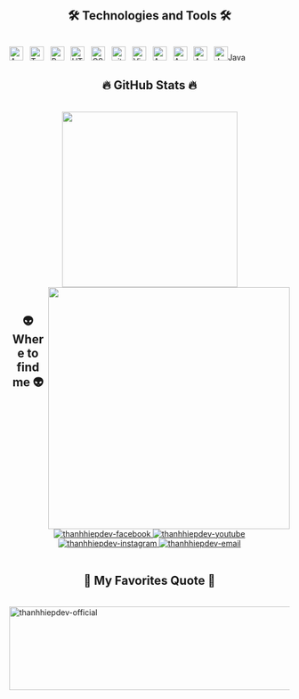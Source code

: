 

<h2 align="center">🛠 Technologies and Tools 🛠</h2>
<br>
<!-- https://simpleicons.org/ -->
<span><img src="https://img.shields.io/badge/Netbean-282C34?logo=Apache NetBeans IDE&logoColor=red" alt="ApacheNetbean logo" title="JavaScript" height="25" /></span>
&nbsp;
<span><img src="https://img.shields.io/badge/CSharp-282C34?logo=C Sharp&logoColor=blue" alt="TypeScript logo" title="TypeScript" height="25" /></span>
&nbsp;
<span><img src="https://img.shields.io/badge/SQL Server-282C34?logo=Microsoft SQL Server&logoColor=61DAFB" alt="ReactJS logo" title="ReactJS" height="25" /></span>
&nbsp;
<span><img src="https://img.shields.io/badge/HTML-282C34?logo=html5&logoColor=E34F26" alt="HTML5 logo" title="HTML5" height="25" /></span>
&nbsp;
<span><img src="https://img.shields.io/badge/CSS-282C34?logo=css3&logoColor=1572B6" alt="CSS3 logo" title="CSS3" height="25" /></span>
&nbsp;
<span><img src="https://img.shields.io/badge/git-282C34?logo=git&logoColor=F05032" alt="git logo" title="git" height="25" /></span>
&nbsp;
<span><img src="https://img.shields.io/badge/VS%20Code-282C34?logo=visual-studio-code&logoColor=007ACC" alt="Visual Studio Code logo" title="Visual Studio Code" height="25" /></span>
&nbsp;
<span><img src="https://img.shields.io/badge/Apache Tomcat-282C34?logo=Apache Tomcat&logoColor=FFCA28" alt="Apachetomcat logo" title="Firebase" height="25" /></span>
&nbsp;
<span><img src="https://img.shields.io/badge/Spring Boot-282C34?logo=Spring Boot&logoColor=#6DB33F" alt="Apachetomcat logo" title="Firebase" height="25" /></span>
&nbsp;
<span><img src="https://img.shields.io/badge/PostgresSQL-282C34?logo=PostgreSQL&logoColor=#4169E1" alt="Apachetomcat logo" title="Firebase" height="25" /></span>
&nbsp;
<span><img src="https://github.com/oHTGo/oHTGo/raw/main/images/java.svg" title="Java" height="25" />Java</span>
&nbsp;



<br>

<h2 align="center">🔥 GitHub Stats 🔥</h2>
<!-- https://github.com/anuraghazra/github-readme-stats -->
<br>
<div align=center>
  <a href="#" title="thanhhiepdev">
    <img width="315" align="center" src="https://github-readme-stats.vercel.app/api/top-langs/?username=get-go-now&hide=c%23,powershell,Mathematica,Ruby,Objective-C,Objective-C%2b%2b,Cuda&title_color=61dafb&text_color=ffffff&icon_color=61dafb&bg_color=20232a&langs_count=8&layout=compact&border_color=61dafb&hide_border=true" />
  </a>
  <a href="#" title="thanhhiepdev">
    <img align="right" width="434" src="https://github-readme-stats.vercel.app/api?username=get-go-now&show_icons=true&theme=react&border_color=61dafb&hide_border=true" />
  </a>
</div>

<br>

<h2 align="center">👽 Where to find me 👽</h2>
<br>
<!-- https://icons8.com -->
<div align="center">

  <a href="https://www.facebook.com/thanhhip0105/" target="blank">
    <img src="https://img.icons8.com/bubbles/100/000000/facebook-new.png" alt="thanhhiepdev-facebook" />
  </a>
  <a href="https://www.youtube.com/channel/UC9YMuS-q9EGVpo3yC74b_aQ" target="blank">
    <img src="https://img.icons8.com/bubbles/100/000000/youtube-squared.png" alt="thanhhiepdev-youtube" />
  </a>
  <a href="https://instagram.com/thanhhip0105" target="blank">
    <img src="https://img.icons8.com/bubbles/100/000000/instagram.png" alt="thanhhiepdev-instagram" />
  </a>
  <a href="mailto:nguyenhiep0456@gmail.com" target="top">
    <img src="https://img.icons8.com/bubbles/100/000000/apple-mail.png" alt="thanhhiepdev-email" />
  </a>
</div>

<br>

<h2 align="center">📑 My Favorites Quote 📑</h2>
<br>
<a href="#" target="_blank">
  <img src="svg/trungquandev-quotes.svg" width="846" height="150" alt="thanhhiepdev-official" />
</a>
